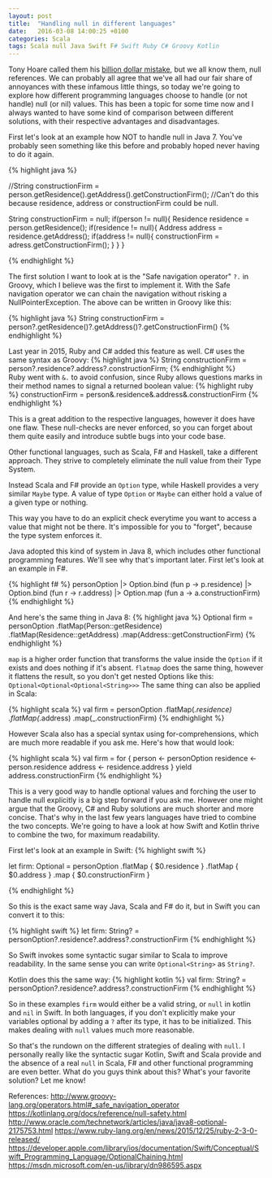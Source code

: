 ```yaml
---
layout: post
title:  "Handling null in different languages"
date:   2016-03-08 14:00:25 +0100
categories: Scala
tags: Scala null Java Swift F# Swift Ruby C# Groovy Kotlin
---
```


Tony Hoare called them his [billion dollar mistake][tony], but we all know them, null references.
We can probably all agree that we've all had our fair share of annoyances with these infamous little things,
so today we're going to explore how different programming languages choose to handle (or not handle) null (or nil) values.
This has been a topic for some time now and I always wanted to have some kind of comparison between different solutions,
 with their respective advantages and disadvantages.
 
First let's look at an example how NOT to handle null in Java 7. 
You've probably seen something like this before and probably hoped never having to do it again.

{% highlight java %}

//String constructionFirm = person.getResidence().getAddress().getConstructionFirm();
//Can't do this because residence, address or constructionFirm could be null.

String constructionFirm = null;
if(person != null){
   Residence residence = person.getResidence();
   if(residence != null){
      Address address = residence.getAddress();
      if(address != null){
         constructionFirm = adress.getConstructionFirm();
      }
   }
}

{% endhighlight %}  

The first solution I want to look at is the "Safe navigation operator" `?.` in Groovy, which I believe was the first to implement it.
With the Safe navigation operator we can chain the navigation without risking a NullPointerException. 
The above can be written in Groovy like this:

{% highlight java %}
String constructionFirm = person?.getResidence()?.getAddress()?.getConstructionFirm()
{% endhighlight %}  

Last year in 2015, Ruby and C# added this feature as well. 
C# uses the same syntax as Groovy:
{% highlight java %}
String constructionFirm = person?.residence?.address?.constructionFirm;
{% endhighlight %}  
Ruby went with `&.` to avoid confusion, since Ruby allows questions marks in their method names to signal a returned boolean value:
{% highlight ruby %}
constructionFirm = person&.residence&.address&.constructionFirm
{% endhighlight %}

This is a great addition to the respective languages, however it does have one flaw. 
These null-checks are never enforced, so you can forget about them quite easily and introduce subtle bugs into your code base.

Other functional languages, such as Scala, F# and Haskell, take a different approach.
They strive to completely eliminate the null value from their Type System. 

Instead Scala and F# provide an `Option` type, while Haskell provides a very similar `Maybe` type.
A value of type `Option` or `Maybe` can either hold a value of a given type or nothing. 

This way you have to do an explicit check everytime you want to access a value that might not be there. 
It's impossible for you to "forget", because the type system enforces it. 

Java adopted this kind of system in Java 8, which includes other functional programming features. 
We'll see why that's important later. First let's look at an example in F#.

{% highlight f# %}
personOption |> Option.bind (fun p -> p.residence)
  |> Option.bind (fun r -> r.address)
  |> Option.map (fun a -> a.constructionFirm)
{% endhighlight %}

And here's the same thing in Java 8:
{% highlight java %}
Optional<String> firm = personOption
   .flatMap(Person::getResidence)
   .flatMap(Residence::getAddress)
   .map(Address::getConstructionFirm)
{% endhighlight %}

`map` is a higher order function that transforms the value inside the `Option` if it exists and does nothing if it's absent.
`flatmap` does the same thing, however it flattens the result, so you don't get nested Options like this: `Optional<Optional<Optional<String>>>`
The same thing can also be applied in Scala:

{% highlight scala %}
val firm = personOption
   .flatMap(_.residence)
   .flatMap(_.address)
   .map(_.constructionFirm)
{% endhighlight %}

However Scala also has a special syntax using for-comprehensions, which are much more readable if you ask me.
Here's how that would look:


{% highlight scala %}
val firm = for {
    person <- personOption
    residence <- person.residence
    address <- residence.address
} yield address.constructionFirm
{% endhighlight %}

This is a very good way to handle optional values and forching the user to handle null explicitly is a big step forward if you ask me.
However one might argue that the Groovy, C# and Ruby solutions are much shorter and more concise.
That's why in the last few years languages have tried to combine the two concepts.
We're going to have a look at how Swift and Kotlin thrive to combine the two, for maximum readability.

First let's look at an example in Swift:
{% highlight swift %}

let firm: Optional<String> = personOption
    .flatMap { $0.residence }
    .flatMap { $0.address }
    .map { $0.constructionFirm }

{% endhighlight %}

So this is the exact same way Java, Scala and F# do it, but in Swift you can convert it to this:

{% highlight swift %}
let firm: String? = personOption?.residence?.address?.constructionFirm
{% endhighlight %}

So Swift invokes some syntactic sugar similar to Scala to improve readability. 
In the same sense you can write `Optional<String>` as `String?`. 

Kotlin does this the same way:
{% highlight kotlin %}
val firm: String? = personOption?.residence?.address?.constructionFirm
{% endhighlight %} 

So in these examples `firm` would either be a valid string, or `null` in kotlin and `nil` in Swift.
In both languages, if you don't explicitly make your variables optional by adding a `?` after its type, it has to be initialized.
This makes dealing with `null` values much more reasonable. 

So that's the rundown on the different strategies of dealing with `null`. 
I personally really like the syntactic sugar Kotlin, Swift and Scala provide and the absence of a real `null` in Scala, F# and other functional programming are even better.
What do you guys think about this? What's your favorite solution? Let me know!


References:
http://www.groovy-lang.org/operators.html#_safe_navigation_operator
https://kotlinlang.org/docs/reference/null-safety.html
http://www.oracle.com/technetwork/articles/java/java8-optional-2175753.html
https://www.ruby-lang.org/en/news/2015/12/25/ruby-2-3-0-released/
https://developer.apple.com/library/ios/documentation/Swift/Conceptual/Swift_Programming_Language/OptionalChaining.html
https://msdn.microsoft.com/en-us/library/dn986595.aspx

[tony]: http://www.infoq.com/presentations/Null-References-The-Billion-Dollar-Mistake-Tony-Hoare